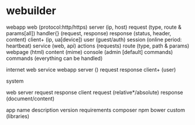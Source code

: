 # webuilder

webapp
  web (protocol:http/https)
    server (ip, host)
      request (type, route & params[all])
        handler{} (request, response)
      response (status, header, content)
    client+ (ip, ua[device])
      user (guest/auth)
      session (online period: heartbeat)
      service (web, api)
      actions (requests)
      route (type, path & params)
      webpage (html)
      content (mime)
  console (admin [default] commands)
    commands (everything can be handled)
    
internet
  web service
    webapp
      server ()
        request
        response
      client+ (user)
      
system
  
web
  server
    request
    response
  client
    request (relative*/absolute)
    response (document/content)

app
  name
  description
  version
  requirements
    composer
    npm
    bower
    custom (libraries)
  